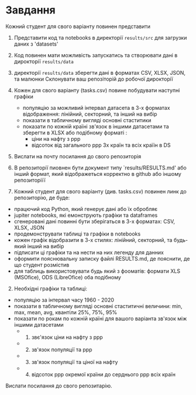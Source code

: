 # Завдання

Кожний студент для свого варіанту повинен представити

1. Представити код та notebooks в директорії `results/src` для загрузки даних з 'datasets'
2. Код повинен мати можливість запускатись та створювати дані в дирокторії `results/data` 
3. директорії `results/data` зберегти дані в форматах CSV, XLSX, JSON, та малюнки 
Склонувати ваш репозіторій до робочої дирокторії
4. Кожен для свого варіанту (tasks.csv) повине побудувати наступні графіки
   - популяцію за можливий інтервал датасета в 3-х форматах відображення: лінійний, секторний, та інший на вибір
   - показати в табличному вигляді основні стаститики 
   - показати по кожній країні зв'язок в іншими датасетами та зберегти в XLSX або подібному форматі : 
     - ціни на нафту з ppp
     - відсоток від загального ppp 3х країн та всіх країін в DS    
5. Вислати на почту посилання до свого репозиторія
6. В репозиторії пиовнен бути документ типу `results/RESULTS.md' або інший формат, який відображеться корректно в github або іншому репозиторіїї

1. Кожний студент для свого варіанту (див. tasks.csv) повинен линк до репозиторію, де буде:
- працючий код Python, який генерує дані або їх обробляє
- jupiter notebooks, які емонструють графіки та dataframes
- сгенеровані дані повинні бути зберігаться в 3-х форматах: CSV, XLSX, JSON
- продемонструвати таблиці та графіки в notebooks
- кожен графік відобразити в 3-х стилях: лінійний, секторний, та будь-який інший на вибір
- підписати ці графіки та на нести на них легенду для данних
- оформити пояснювальну записку файлі RESULTS.md, де пояснити, де що студент розмістив
- для таблиць використовувати будь який з фооматів: формати XLS (MSOfice),  ODS (LibreOfice) оба подібному

2. Необхідні графіки та таблиці:
- популяцію за інтервал часу 1960 - 2020 
- показати в табличному вигляді основні стаститичні величини: min, max, mean, avg, квантіли 25%, 75%, 95%
- показати по рокам по кожній країні для вашого варіанта зв'язок між іншими датасетами
  - 1. звє'язок ціни на нафту з ppp 
  - 2. зв'язок популяції та ppp
  - 3. зв'язок популяції та ціної на нафту  
  - 4. відсоток ppp окремої країни до серднього ppp всіх країн

Вислати посилання до свого репозитарію.
